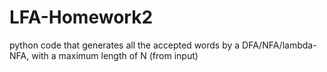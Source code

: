 # LFA-Homework2
python code that generates all the accepted words by a DFA/NFA/lambda-NFA, with a maximum length of N (from input)
